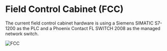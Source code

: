 # Field Control Cabinet (FCC)

The current field control cabinet hardware is using a Siemens SIMATIC S7-1200 as the PLC and a Phoenix Contact FL SWITCH 2008 as the managed network switch.

![FCC](https://cdn.discordapp.com/attachments/369005041706860544/1166812497584607342/PXL_20231025_184627794.MP.jpg?ex=654bd9d1&is=653964d1&hm=dd36a64fb4b97e940b99c5e6caf1e65a632018ef33e4be02d34cf4ce5533a484&)